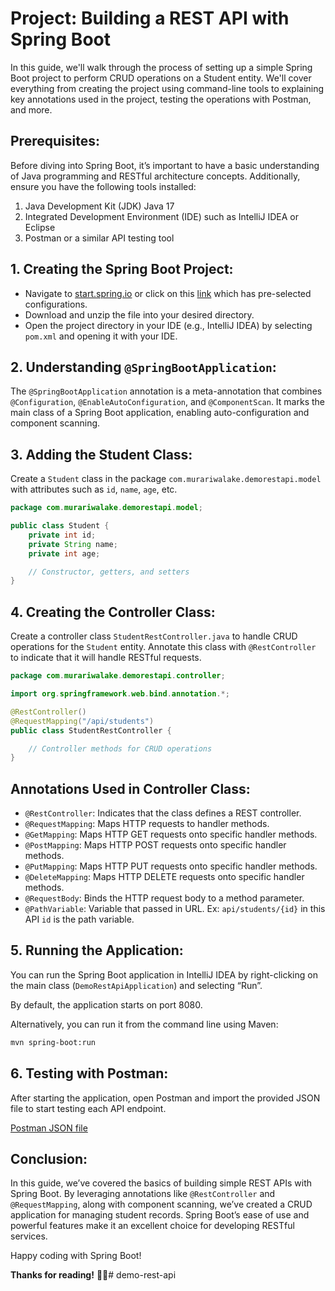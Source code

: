 # Project: Building a REST API with Spring Boot

In this guide, we'll walk through the process of setting up a simple Spring Boot project to perform CRUD operations on a Student entity. We'll cover everything from creating the project using command-line tools to explaining key annotations used in the project, testing the operations with Postman, and more.

## Prerequisites:
Before diving into Spring Boot, it’s important to have a basic understanding of Java programming and RESTful architecture concepts. Additionally, ensure you have the following tools installed:

1. Java Development Kit (JDK) Java 17
2. Integrated Development Environment (IDE) such as IntelliJ IDEA or Eclipse
3. Postman or a similar API testing tool

## 1. Creating the Spring Boot Project:

- Navigate to [start.spring.io](https://start.spring.io/) or click on this [link](https://start.spring.io/) which has pre-selected configurations.
- Download and unzip the file into your desired directory.
- Open the project directory in your IDE (e.g., IntelliJ IDEA) by selecting `pom.xml` and opening it with your IDE.

## 2. Understanding `@SpringBootApplication`:

The `@SpringBootApplication` annotation is a meta-annotation that combines `@Configuration`, `@EnableAutoConfiguration`, and `@ComponentScan`. It marks the main class of a Spring Boot application, enabling auto-configuration and component scanning.

## 3. Adding the Student Class:

Create a `Student` class in the package `com.murariwalake.demorestapi.model` with attributes such as `id`, `name`, `age`, etc.

```java
package com.murariwalake.demorestapi.model;

public class Student {
    private int id;
    private String name;
    private int age;

    // Constructor, getters, and setters
}
```

## 4. Creating the Controller Class:

Create a controller class `StudentRestController.java` to handle CRUD operations for the `Student` entity. Annotate this class with `@RestController` to indicate that it will handle RESTful requests.

```java
package com.murariwalake.demorestapi.controller;

import org.springframework.web.bind.annotation.*;

@RestController()
@RequestMapping("/api/students")
public class StudentRestController {

    // Controller methods for CRUD operations
}
```

## Annotations Used in Controller Class:

- `@RestController`: Indicates that the class defines a REST controller.
- `@RequestMapping`: Maps HTTP requests to handler methods.
- `@GetMapping`: Maps HTTP GET requests onto specific handler methods.
- `@PostMapping`: Maps HTTP POST requests onto specific handler methods.
- `@PutMapping`: Maps HTTP PUT requests onto specific handler methods.
- `@DeleteMapping`: Maps HTTP DELETE requests onto specific handler methods.
- `@RequestBody`: Binds the HTTP request body to a method parameter.
- `@PathVariable`: Variable that passed in URL. Ex: `api/students/{id}` in this API `id` is the path variable.

## 5. Running the Application:

You can run the Spring Boot application in IntelliJ IDEA by right-clicking on the main class (`DemoRestApiApplication`) and selecting “Run”.

By default, the application starts on port 8080.

Alternatively, you can run it from the command line using Maven:

```bash
mvn spring-boot:run
```

## 6. Testing with Postman:

After starting the application, open Postman and import the provided JSON file to start testing each API endpoint.

[Postman JSON file](https://github.com/murariwalake/demo-rest-api/blob/main/postman-collection.json) 

## Conclusion:

In this guide, we’ve covered the basics of building simple REST APIs with Spring Boot. By leveraging annotations like `@RestController` and `@RequestMapping`, along with component scanning, we’ve created a CRUD application for managing student records. Spring Boot’s ease of use and powerful features make it an excellent choice for developing RESTful services.

Happy coding with Spring Boot!

**Thanks for reading!** 🙏🏻# demo-rest-api
